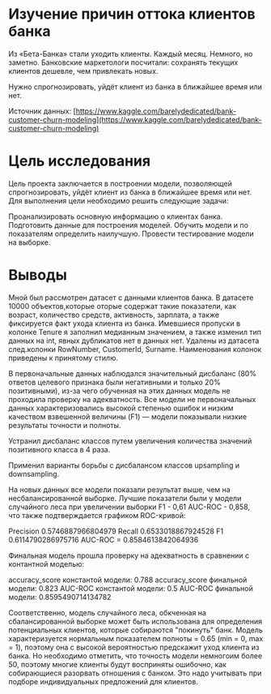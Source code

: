 # Изучение причин оттока клиентов банка
Из «Бета-Банка» стали уходить клиенты. Каждый месяц. Немного, но заметно. Банковские маркетологи посчитали: сохранять текущих клиентов дешевле, чем привлекать новых.

Нужно спрогнозировать, уйдёт клиент из банка в ближайшее время или нет. 

Источник данных: [https://www.kaggle.com/barelydedicated/bank-customer-churn-modeling](https://www.kaggle.com/barelydedicated/bank-customer-churn-modeling)

# Цель исследования

Цель проекта заключается в построении модели, позволяющей спрогнозировать, уйдёт клиент из банка в ближайшее время или нет. Для выполнения цели необходимо решить следующие задачи:

Проанализировать основную информацию о клиентах банка.
Подготовить данные для построения моделей.
Обучить модели и по показателям определить наилучшую.
Провести тестирование модели на выборке.

# Выводы

Мной был рассмотрен датасет с данными клиентов банка. В датасете 10000 объектов,которые оторые содержат такие показатели, как возраст, количество средств, активность, зарплата, а также фиксируется факт ухода клиента из банка. Имевшиеся пропуски в колонке Tenure я заполнил медианным значением, а также изменил тип данных на int, явных дубликатов нет в данных нет. Удалены из датасета след.колонки RowNumber, CustomerId, Surname. Наименования колонок приведены к принятому стилю.

В первоначальные данных наблюдался значительный дисбаланс (80% ответов целевого признака были негативными и только 20% позитивными), из-за чего обученная на этих данных модель не проходила проверку на адекватность. Все модели не первоначальных данных характеризовались высокой степенью ошибок и низким качеством взвешенной величины (F1) — модели показывали низкие результаты точности и полноты.

Устранил дисбаланс классов путем увеличения количества значений позитивного класса в 4 раза.

Применил варианты борьбы с дисбалансом классов upsampling и downsampling.

На новых данных все модели показали результат выше, чем на несбалансированной выборке. Лучшие показатели были у модели случайного леса при увеличении выборки F1 - 0,61 AUC-ROC - 0,858, что также подтверждается графиком ROC-кривой:

Precision 0.5746887966804979 Recall 0.6533018867924528 F1 0.6114790286975716 AUC-ROC = 0.8584613842064936

Финальная модель прошла проверку на адекватность в сравнении с контантной моделью:

accuracy_score константой модели: 0.788 accuracy_score финальной модели: 0.823 AUC-ROC константой модели: 0.5 AUC-ROC финальной модели: 0.8595490714134782

Соответственно, модель случайного леса, обкченная на сбалансированной выборке может быть использована для определения потенциальных клиентов, которые собираются "покинуть" банк. Модель характеризуется нормальным показателем полноты = 0.65 (min = 0, max = 1), поэтому она с высокой вероятностью предскажит уход клиента из банка. Но необходимо отметить, что точность модели немногоим более 50, поэтому многие клиенты будут восприняты ошибочно, как собирающиеся разорвать отношения с банком. Это надо учитывать при подборе индивидуальных предложений для клиентов.
